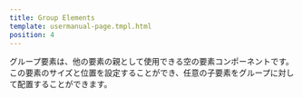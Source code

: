 ```yaml
---
title: Group Elements
template: usermanual-page.tmpl.html
position: 4
---
```


グループ要素は、他の要素の親として使用できる空の要素コンポーネントです。この要素のサイズと位置を設定することができ、任意の子要素をグループに対して配置することができます。

